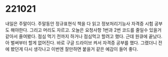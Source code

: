 # 221021

내일은 주말이다. 주말동안 정규표현식 책을 다 읽고 정보처리기능사 자격증
시험 공부도 해야한다. 그리고 머리도 자르고. 오늘은 요청사항 1번과 2번 
코드를 줄일수 있을거 같아서 줄여봤다. 점심 먹기 전까지 하거나 점심먹고 할려고 했다.
근데 원큐에 끝났다. 아 벌써부터 할게 없어진다. 바로 구글 드라이브 켜서 자격증 공부를 했다.
그랬더니 전에 봤던게 다시 생각나고 이번엔 잘만하면 붙을거 같은 예감이 들어 좋다.
 